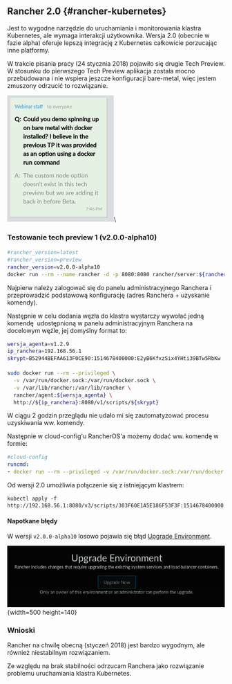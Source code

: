 
## Rancher 2.0 {#rancher-kubernetes}

Jest to wygodne narzędzie do uruchamiania i monitorowania klastra Kubernetes,
ale wymaga interakcji użytkownika.
Wersja 2.0 (obecnie w fazie alpha) oferuje lepszą integrację z Kubernetes
całkowicie porzucając inne platformy.

W trakcie pisania pracy (24 stycznia 2018) pojawiło się drugie Tech Preview.
W stosunku do pierwszego Tech Preview aplikacja została mocno przebudowana i
nie wspiera jeszcze konfiguracji bare-metal, więc jestem zmuszony odrzucić to
rozwiązanie.

![brak wsparcia bare-metal](assets/rancher-tp2-baremetal.png)\

### Testowanie tech preview 1 (v2.0.0-alpha10)

```bash
#rancher_version=latest
#rancher_version=preview
rancher_version=v2.0.0-alpha10
docker run --rm --name rancher -d -p 8080:8080 rancher/server:${rancher_version}
```

Najpierw należy zalogować się do panelu administracyjnego Ranchera i 
przeprowadzić podstawową konfigurację (adres Ranchera + uzyskanie komendy).

Następnie w celu dodania węzła do klastra wystarczy wywołać jedną komendę 
udostępnioną w panelu administracyjnym Ranchera na docelowym węźle, 
jej domyślny format to:
    
```bash
wersja_agenta=v1.2.9
ip_ranchera=192.168.56.1
skrypt=B52944BEFAA613F0CE90:1514678400000:E2yB6KfxzSix4YHti39BTw5RbKw

sudo docker run --rm --privileged \
  -v /var/run/docker.sock:/var/run/docker.sock \
  -v /var/lib/rancher:/var/lib/rancher \
  rancher/agent:${wersja_agenta} \
  http://${ip_ranchera}:8080/v1/scripts/${skrypt}
```

W ciągu 2 godzin przeglądu nie udało mi się zautomatyzować procesu uzyskiwania
ww. komendy.

Następnie w cloud-config'u RancherOS'a możemy dodać ww. komendę w formie:
```yaml
#cloud-config
runcmd:
- docker run --rm --privileged -v /var/run/docker.sock:/var/run/docker.sock -v /var/lib/rancher:/var/lib/rancher rancher/agent:v1.2.9 http://192.168.56.1:8080/v1/scripts/...
```

Od wersji 2.0 umożliwia połączenie się z istniejącym klastrem:

    kubectl apply -f http://192.168.56.1:8080/v3/scripts/303F60E1A5E186F53F3F:1514678400000:wstQFdHpOgHqKahoYdmsCXEWMW4.yaml

#### Napotkane błędy

W wersji `v2.0.0-alpha10` losowo pojawia się błąd
[Upgrade Environment](https://github.com/rancher/rancher/issues/10396).

![Błąd pt. Upgrade Environment](assets/rancher2.0-error.png){width=500 height=140}


### Wnioski

Rancher na chwilę obecną (styczeń 2018) jest bardzo wygodnym, ale również
niestabilnym rozwiązaniem.

Ze względu na brak stabilności odrzucam Ranchera jako rozwiązanie problemu
uruchamiania klastra Kubernetes.
